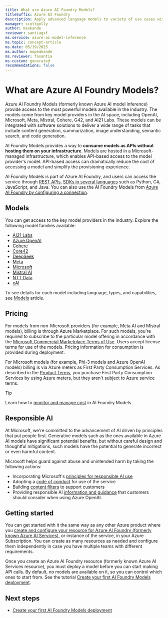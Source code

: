 ```yaml
---
title: What are Azure AI Foundry Models?
titleSuffix: Azure AI Foundry
description: Apply advanced language models to variety of use cases with Azure AI Foundry Models.
manager: scottpolly
author: msakande
reviewer: santiagxf
ms.service: azure-ai-model-inference
ms.topic: concept-article
ms.date: 05/19/2025
ms.author: mopeakande
ms.reviewer: fasantia
ms.custom: generated
recommendations: false
---
```


# What are Azure AI Foundry Models?

Azure AI Foundry Models (formerly known Azure AI model inference) provide access to the most powerful models available in the industry. The models come from key model providers in the AI space, including OpenAI, Microsoft, Meta, Mistral, Cohere, G42, and AI21 Labs. These models can be integrated with software solutions to deliver a wide range of tasks that include content generation, summarization, image understanding, semantic search, and code generation.

AI Foundry Models provides a way to **consume models as APIs without hosting them on your infrastructure**. Models are hosted in a Microsoft-managed infrastructure, which enables API-based access to the model provider's model. API-based access can dramatically reduce the cost of accessing a model and simplify the provisioning experience.

AI Foundry Models is part of Azure AI Foundry, and users can access the service through [REST APIs](../model-inference/reference/reference-model-inference-api.md), [SDKs in several languages](../model-inference/supported-languages.md) such as Python, C#, JavaScript, and Java. You can also use the AI Foundry Models from [Azure AI Foundry by configuring a connection](../model-inference/how-to/configure-project-connection.md).

## Models

You can get access to the key model providers in the industry. Explore the following model families available:

- [AI21 Labs](concepts/models.md#ai21-labs)
- [Azure OpenAI](concepts/models.md#azure-openai)
- [Cohere](concepts/models.md#cohere)
- [Core42](concepts/models.md#core42)
- [DeepSeek](concepts/models.md#deepseek-models-sold-directly-by-azure)
- [Meta](concepts/models.md#meta)
- [Microsoft](concepts/models.md#microsoft)
- [Mistral AI](concepts/models.md#mistral-ai)
- [NTT Data](concepts/models.md#ntt-data)
- [xAI](concepts/models.md#xai-models-sold-directly-by-azure)

To see details for each model including language, types, and capabilities, see [Models](../model-inference/concepts/models.md) article.

## Pricing

For models from non-Microsoft providers (for example, Meta AI and Mistral models), billing is through Azure Marketplace. For such models, you're required to subscribe to the particular model offering in accordance with the [Microsoft Commercial Marketplace Terms of Use](/legal/marketplace/marketplace-terms). Users accept license terms for use of the models. Pricing information for consumption is provided during deployment.

For Microsoft models (for example, Phi-3 models and Azure OpenAI models) billing is via Azure meters as First Party Consumption Services. As described in the [Product Terms](https://www.microsoft.com/licensing/terms/welcome/welcomepage), you purchase First Party Consumption Services by using Azure meters, but they aren't subject to Azure service terms.

> [!TIP]
> Learn how to [monitor and manage cost](../model-inference/how-to/manage-costs.md) in AI Foundry Models.

## Responsible AI

At Microsoft, we're committed to the advancement of AI driven by principles that put people first. Generative models such as the ones available in Azure AI models have significant potential benefits, but without careful design and thoughtful mitigations, such models have the potential to generate incorrect or even harmful content. 

Microsoft helps guard against abuse and unintended harm by taking the following actions:

- Incorporating Microsoft's [principles for responsible AI use](https://www.microsoft.com/ai/responsible-ai)
- Adopting a [code of conduct](/legal/ai-code-of-conduct?context=/azure/ai-services/openai/context/context) for use of the service
- Building [content filters](/azure/ai-services/content-safety/overview) to support customers
- Providing responsible AI [information and guidance](/azure/ai-foundry/responsible-ai/openai/transparency-note) that customers should consider when using Azure OpenAI.

## Getting started

You can get started with it the same way as any other Azure product where you [create and configure your resource for Azure AI Foundry (formerly known Azure AI Services)](../model-inference/how-to/quickstart-create-resources.md), or instance of the service, in your Azure Subscription. You can create as many resources as needed and configure them independently in case you have multiple teams with different requirements.

Once you create an Azure AI Foundry resource (formerly known Azure AI Services resource), you must deploy a model before you can start making API calls. By default, no models are available on it, so you can control which ones to start from. See the tutorial [Create your first AI Foundry Models deployment](../model-inference/how-to/create-model-deployments.md).

## Next steps

- [Create your first AI Foundry Models deployment](../model-inference/how-to/create-model-deployments.md)
